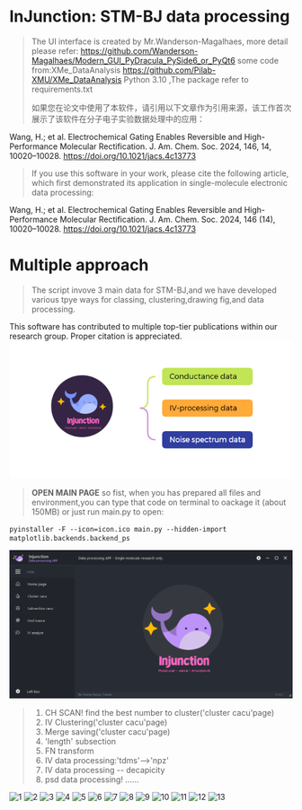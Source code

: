 # InJunction: STM-BJ data processing
> The UI interface is created by Mr.Wanderson-Magalhaes, more detail please refer:
> https://github.com/Wanderson-Magalhaes/Modern_GUI_PyDracula_PySide6_or_PyQt6
> some code from:XMe_DataAnalysis
> https://github.com/Pilab-XMU/XMe_DataAnalysis
> Python 3.10 ,The package refer to requirements.txt
> 
> 如果您在论文中使用了本软件，请引用以下文章作为引用来源，该工作首次展示了该软件在分子电子实验数据处理中的应用：

Wang, H.; et al. Electrochemical Gating Enables Reversible and High-Performance Molecular Rectification. J. Am. Chem. Soc. 2024, 146, 14, 10020–10028. https://doi.org/10.1021/jacs.4c13773
> If you use this software in your work, please cite the following article, which first demonstrated its application in single-molecule electronic data processing:

Wang, H.; et al. Electrochemical Gating Enables Reversible and High-Performance Molecular Rectification. J. Am. Chem. Soc. 2024, 146 (14), 10020–10028. https://doi.org/10.1021/jacs.4c13773
# Multiple approach
> The script invove 3 main data for STM-BJ,and we have developed various tpye ways for classing, clustering,drawing fig,and data processing.

This software has contributed to multiple top-tier publications within our research group. Proper citation is appreciated.
![the icon](https://github.com/wanHAnuy/wanHAnuy/blob/main/fig1.png)
> **OPEN MAIN PAGE**
> so fist, when you has prepared all files and environment,you can type that code on terminal to oackage it (about 150MB) or just run main.py to open:
```
pyinstaller -F --icon=icon.ico main.py --hidden-import matplotlib.backends.backend_ps
```
![the main page](https://github.com/wanHAnuy/wanHAnuy/blob/main/fig2.png)

> 1. CH SCAN! find the best number to cluster('cluster cacu'page)
> 2. IV Clustering('cluster cacu'page)
> 3. Merge saving('cluster cacu'page)
> 4. 'length' subsection
> 5. FN transform
> 6. IV data processing:'tdms'-->'npz'
> 7. IV data processing -- decapicity
> 8. psd data processing!
>    ......

![1](https://github.com/user-attachments/assets/0c8532b7-809c-450c-a46b-ff979eeb2c2b)
![2](https://github.com/user-attachments/assets/28a23120-c86c-48e6-a09a-913b4235986d)
![3](https://github.com/user-attachments/assets/9ce261f3-3095-4843-94c0-aa6edb3e8238)
![4](https://github.com/user-attachments/assets/361300a9-c61c-4c2b-9984-e5ea3ec01a13)
![5](https://github.com/user-attachments/assets/a0afe283-7f20-435b-9285-bf930b018426)
![6](https://github.com/user-attachments/assets/fd1f2848-c874-41bd-8b2f-47f372e6a42e)
![7](https://github.com/user-attachments/assets/7046af22-ef90-4613-b15d-75028a127f44)
![8](https://github.com/user-attachments/assets/761fe70b-1cde-4184-89d3-add9ce5192e9)
![9](https://github.com/user-attachments/assets/976f94de-22ed-4368-ad2d-5a4ded5413f9)
![10](https://github.com/user-attachments/assets/d71094a5-e6c1-4a6b-b102-4c0f1b20c962)
![11](https://github.com/user-attachments/assets/ba71509a-781e-479c-954b-165d4031e19f)
![12](https://github.com/user-attachments/assets/1e94a65b-b2d9-43ea-ac9d-b824125ca1cf)
![13](https://github.com/user-attachments/assets/25a9f7d4-e4cc-47a4-85da-51edf18faac8)


